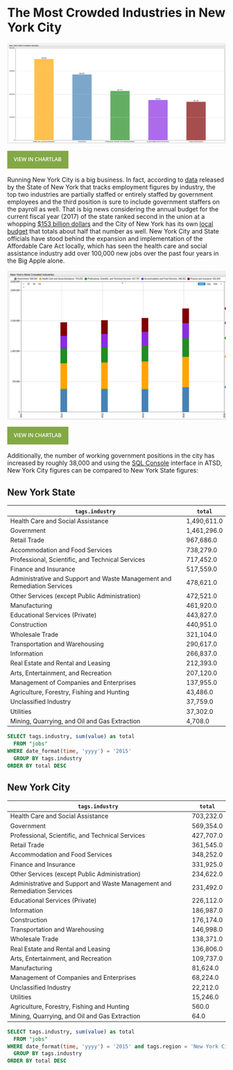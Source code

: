 # The Most Crowded Industries in New York City

![NY1](./images/NY_Jobs1.png)

[![View in ChartLab](./images/button.png)](https://apps.axibase.com/chartlab/6402f01c/19/#fullscreen)

Running New York City is a big business. In fact, according to [data](https://catalog.data.gov/dataset/jobs-by-industry)
released by the State of New York that tracks employment figures by industry, the top two industries
are partially staffed or entirely staffed by government employees and the third position
is sure to include government staffers on the payroll as well. That is big news considering
the annual budget for the current fiscal year (2017) of the state ranked second in the union at a whopping
[$153 billion dollars](https://www.nysenate.gov/newsroom/articles/senate-passes-2017-18-state-budget-protects-taxpayers-provides-record-investments)
and the City of New York has its own [local budget](https://council.nyc.gov/budget/) that totals about half that number as well.
New York City and State officials have stood behind the expansion and implementation of the Affordable Care Act
locally, which has seen the health care and social assistance industry add over 100,000 new jobs over the past four
years in the Big Apple alone.

![NY2](./images/NY_Jobs3.png)

[![View in ChartLab](./images/button.png)](https://apps.axibase.com/chartlab/6402f01c/20/)

Additionally, the number of working government positions in the city has increased by roughly 38,000
and using the [SQL Console](https://axibase.com/docs/atsd/sql/) interface in ATSD,
New York City figures can be compared to New York State figures:

## New York State

| `tags.industry`                                                            | `total`     |
|--------------------------------------------------------------------------|-----------|
| Health Care and Social Assistance                                        | 1,490,611.0 |
| Government                                                               | 1,461,296.0 |
| Retail Trade                                                             | 967,686.0  |
| Accommodation and Food Services                                          | 738,279.0  |
| Professional, Scientific, and Technical Services                         | 717,452.0  |
| Finance and Insurance                                                    | 517,559.0  |
| Administrative and Support and Waste Management and Remediation Services | 478,621.0  |
| Other Services (except Public Administration)                            | 472,521.0  |
| Manufacturing                                                            | 461,920.0  |
| Educational Services (Private)                                           | 443,827.0  |
| Construction                                                             | 440,951.0  |
| Wholesale Trade                                                          | 321,104.0  |
| Transportation and Warehousing                                           | 290,617.0  |
| Information                                                              | 266,837.0  |
| Real Estate and Rental and Leasing                                       | 212,393.0  |
| Arts, Entertainment, and Recreation                                      | 207,120.0  |
| Management of Companies and Enterprises                                  | 137,955.0  |
| Agriculture, Forestry, Fishing and Hunting                               | 43,486.0   |
| Unclassified Industry                                                    | 37,759.0   |
| Utilities                                                                | 37,302.0   |
| Mining, Quarrying, and Oil and Gas Extraction                            | 4,708.0    |

```sql
SELECT tags.industry, sum(value) as total
  FROM "jobs"
WHERE date_format(time, 'yyyy') = '2015'
  GROUP BY tags.industry
ORDER BY total DESC
```

## New York City

| `tags.industry`                                                            | `total`    |
|--------------------------------------------------------------------------|----------|
| Health Care and Social Assistance                                        | 703,232.0 |
| Government                                                               | 569,354.0 |
| Professional, Scientific, and Technical Services                         | 427,707.0 |
| Retail Trade                                                             | 361,545.0 |
| Accommodation and Food Services                                          | 348,252.0 |
| Finance and Insurance                                                    | 331,925.0 |
| Other Services (except Public Administration)                            | 234,622.0 |
| Administrative and Support and Waste Management and Remediation Services | 231,492.0 |
| Educational Services (Private)                                           | 226,112.0 |
| Information                                                              | 186,987.0 |
| Construction                                                             | 176,174.0 |
| Transportation and Warehousing                                           | 146,998.0 |
| Wholesale Trade                                                          | 138,371.0 |
| Real Estate and Rental and Leasing                                       | 136,806.0 |
| Arts, Entertainment, and Recreation                                      | 109,737.0 |
| Manufacturing                                                            | 81,624.0  |
| Management of Companies and Enterprises                                  | 68,224.0  |
| Unclassified Industry                                                    | 22,212.0  |
| Utilities                                                                | 15,246.0  |
| Agriculture, Forestry, Fishing and Hunting                               | 560.0    |
| Mining, Quarrying, and Oil and Gas Extraction                            | 64.0     |

```sql
SELECT tags.industry, sum(value) as total
  FROM "jobs"
WHERE date_format(time, 'yyyy') = '2015' and tags.region = 'New York City'
  GROUP BY tags.industry
ORDER BY total DESC
```